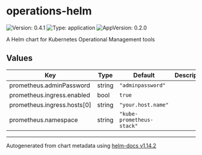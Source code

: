 # operations-helm

![Version: 0.4.1](https://img.shields.io/badge/Version-0.4.1-informational?style=flat-square) ![Type: application](https://img.shields.io/badge/Type-application-informational?style=flat-square) ![AppVersion: 0.2.0](https://img.shields.io/badge/AppVersion-0.2.0-informational?style=flat-square)

A Helm chart for Kubernetes Operational Management tools

## Values

| Key | Type | Default | Description |
|-----|------|---------|-------------|
| prometheus.adminPassword | string | `"adminpassword"` |  |
| prometheus.ingress.enabled | bool | `true` |  |
| prometheus.ingress.hosts[0] | string | `"your.host.name"` |  |
| prometheus.namespace | string | `"kube-prometheus-stack"` |  |

----------------------------------------------
Autogenerated from chart metadata using [helm-docs v1.14.2](https://github.com/norwoodj/helm-docs/releases/v1.14.2)
